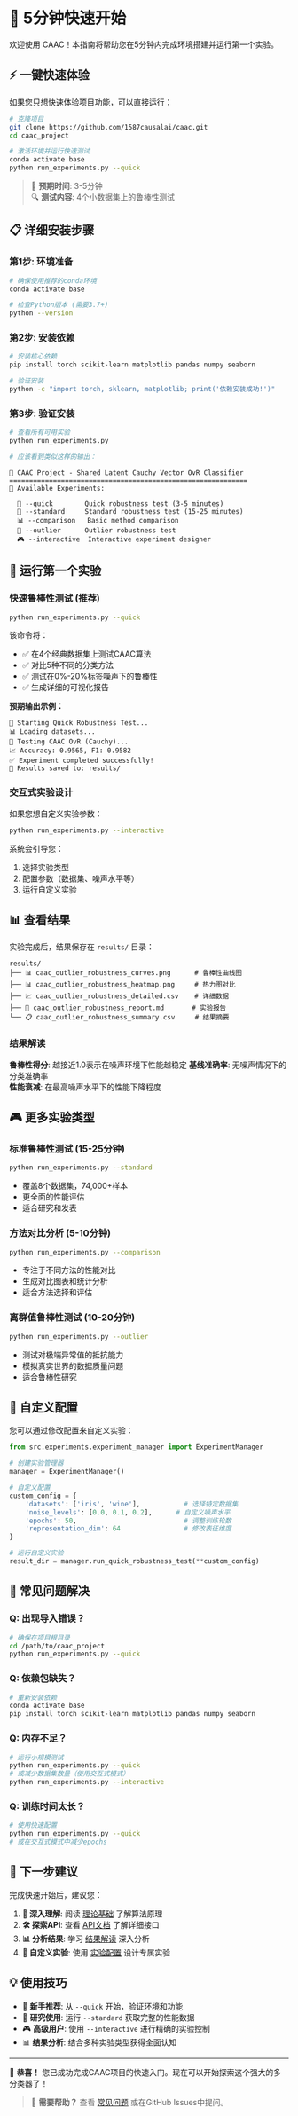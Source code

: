 # 🚀 5分钟快速开始

欢迎使用 CAAC！本指南将帮助您在5分钟内完成环境搭建并运行第一个实验。

## ⚡ 一键快速体验

如果您只想快速体验项目功能，可以直接运行：

```bash
# 克隆项目
git clone https://github.com/1587causalai/caac.git
cd caac_project

# 激活环境并运行快速测试
conda activate base
python run_experiments.py --quick
```

> 🎯 **预期时间**: 3-5分钟  
> 🔍 **测试内容**: 4个小数据集上的鲁棒性测试

## 📋 详细安装步骤

### 第1步: 环境准备

```bash
# 确保使用推荐的conda环境
conda activate base

# 检查Python版本 (需要3.7+)
python --version
```

### 第2步: 安装依赖

```bash
# 安装核心依赖
pip install torch scikit-learn matplotlib pandas numpy seaborn

# 验证安装
python -c "import torch, sklearn, matplotlib; print('依赖安装成功!')"
```

### 第3步: 验证安装

```bash
# 查看所有可用实验
python run_experiments.py

# 应该看到类似这样的输出：
```

```
🧠 CAAC Project - Shared Latent Cauchy Vector OvR Classifier
============================================================
🔬 Available Experiments:

  🚀 --quick        Quick robustness test (3-5 minutes)
  🔬 --standard     Standard robustness test (15-25 minutes)  
  📊 --comparison   Basic method comparison
  🎯 --outlier      Outlier robustness test
  🎮 --interactive  Interactive experiment designer
```

## 🎯 运行第一个实验

### 快速鲁棒性测试 (推荐)

```bash
python run_experiments.py --quick
```

该命令将：
- ✅ 在4个经典数据集上测试CAAC算法
- ✅ 对比5种不同的分类方法
- ✅ 测试在0%-20%标签噪声下的鲁棒性
- ✅ 生成详细的可视化报告

**预期输出示例：**
```
🚀 Starting Quick Robustness Test...
📊 Loading datasets...
🔬 Testing CAAC OvR (Cauchy)...
📈 Accuracy: 0.9565, F1: 0.9582
✅ Experiment completed successfully!
📁 Results saved to: results/
```

### 交互式实验设计

如果您想自定义实验参数：

```bash
python run_experiments.py --interactive
```

系统会引导您：
1. 选择实验类型
2. 配置参数（数据集、噪声水平等）
3. 运行自定义实验

## 📊 查看结果

实验完成后，结果保存在 `results/` 目录：

```
results/
├── 📊 caac_outlier_robustness_curves.png      # 鲁棒性曲线图
├── 📊 caac_outlier_robustness_heatmap.png     # 热力图对比
├── 📈 caac_outlier_robustness_detailed.csv    # 详细数据
├── 📝 caac_outlier_robustness_report.md       # 实验报告
└── 📋 caac_outlier_robustness_summary.csv     # 结果摘要
```

### 结果解读

**鲁棒性得分**: 越接近1.0表示在噪声环境下性能越稳定
**基线准确率**: 无噪声情况下的分类准确率  
**性能衰减**: 在最高噪声水平下的性能下降程度

## 🎮 更多实验类型

### 标准鲁棒性测试 (15-25分钟)

```bash
python run_experiments.py --standard
```
- 覆盖8个数据集，74,000+样本
- 更全面的性能评估
- 适合研究和发表

### 方法对比分析 (5-10分钟)

```bash
python run_experiments.py --comparison
```
- 专注于不同方法的性能对比
- 生成对比图表和统计分析
- 适合方法选择和评估

### 离群值鲁棒性测试 (10-20分钟)

```bash
python run_experiments.py --outlier
```
- 测试对极端异常值的抵抗能力
- 模拟真实世界的数据质量问题
- 适合鲁棒性研究

## 🔧 自定义配置

您可以通过修改配置来自定义实验：

```python
from src.experiments.experiment_manager import ExperimentManager

# 创建实验管理器
manager = ExperimentManager()

# 自定义配置
custom_config = {
    'datasets': ['iris', 'wine'],           # 选择特定数据集
    'noise_levels': [0.0, 0.1, 0.2],      # 自定义噪声水平
    'epochs': 50,                           # 调整训练轮数
    'representation_dim': 64                # 修改表征维度
}

# 运行自定义实验
result_dir = manager.run_quick_robustness_test(**custom_config)
```

## 🚨 常见问题解决

### Q: 出现导入错误？
```bash
# 确保在项目根目录
cd /path/to/caac_project
python run_experiments.py --quick
```

### Q: 依赖包缺失？
```bash
# 重新安装依赖
conda activate base
pip install torch scikit-learn matplotlib pandas numpy seaborn
```

### Q: 内存不足？
```bash
# 运行小规模测试
python run_experiments.py --quick
# 或减少数据集数量（使用交互式模式）
python run_experiments.py --interactive
```

### Q: 训练时间太长？
```bash
# 使用快速配置
python run_experiments.py --quick
# 或在交互式模式中减少epochs
```

## 🎯 下一步建议

完成快速开始后，建议您：

1. **📖 深入理解**: 阅读 [理论基础](../theory/motivation.md) 了解算法原理
2. **🛠️ 探索API**: 查看 [API文档](../api/caac_ovr_model.md) 了解详细接口
3. **📊 分析结果**: 学习 [结果解读](result_interpretation.md) 深入分析
4. **🔬 自定义实验**: 使用 [实验配置](experiment_config.md) 设计专属实验

## 💡 使用技巧

- 🚀 **新手推荐**: 从 `--quick` 开始，验证环境和功能
- 🔬 **研究使用**: 运行 `--standard` 获取完整的性能数据
- 🎮 **高级用户**: 使用 `--interactive` 进行精确的实验控制
- 📊 **结果分析**: 结合多种实验类型获得全面认知

---

🎉 **恭喜！** 您已成功完成CAAC项目的快速入门。现在可以开始探索这个强大的多分类器了！

> 💬 **需要帮助？** 查看 [常见问题](faq.md) 或在GitHub Issues中提问。
